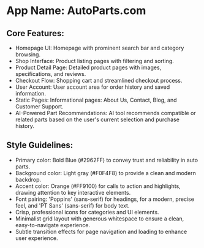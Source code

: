 # **App Name**: AutoParts.com

## Core Features:

- Homepage UI: Homepage with prominent search bar and category browsing.
- Shop Interface: Product listing pages with filtering and sorting.
- Product Detail Page: Detailed product pages with images, specifications, and reviews.
- Checkout Flow: Shopping cart and streamlined checkout process.
- User Account: User account area for order history and saved information.
- Static Pages: Informational pages: About Us, Contact, Blog, and Customer Support.
- AI-Powered Part Recommendations: AI tool recommends compatible or related parts based on the user's current selection and purchase history.

## Style Guidelines:

- Primary color: Bold Blue (#2962FF) to convey trust and reliability in auto parts.
- Background color: Light gray (#F0F4F8) to provide a clean and modern backdrop.
- Accent color: Orange (#FF9100) for calls to action and highlights, drawing attention to key interactive elements.
- Font pairing: 'Poppins' (sans-serif) for headings, for a modern, precise feel, and 'PT Sans' (sans-serif) for body text.
- Crisp, professional icons for categories and UI elements.
- Minimalist grid layout with generous whitespace to ensure a clean, easy-to-navigate experience.
- Subtle transition effects for page navigation and loading to enhance user experience.